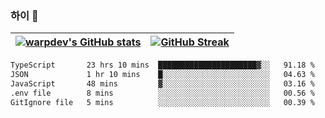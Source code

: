 
### 하이 👋
[![warpdev's GitHub stats](https://github-readme-stats.vercel.app/api?username=warpdev&show_icons=true&theme=vue-dark)](#) |[![GitHub Streak](https://github-readme-streak-stats.herokuapp.com/?user=warpdev&theme=dark)](#)
--- | --- |
<!--START_SECTION:waka-->

```txt
TypeScript       23 hrs 10 mins  ██████████████████████▓░░   91.18 %
JSON             1 hr 10 mins    █░░░░░░░░░░░░░░░░░░░░░░░░   04.63 %
JavaScript       48 mins         ▓░░░░░░░░░░░░░░░░░░░░░░░░   03.16 %
.env file        8 mins          ░░░░░░░░░░░░░░░░░░░░░░░░░   00.56 %
GitIgnore file   5 mins          ░░░░░░░░░░░░░░░░░░░░░░░░░   00.39 %
```

<!--END_SECTION:waka-->

<!--
**warpdev/warpdev** is a ✨ _special_ ✨ repository because its `README.md` (this file) appears on your GitHub profile.

Here are some ideas to get you started:

- 🔭 I’m currently working on ...
- 🌱 I’m currently learning ...
- 👯 I’m looking to collaborate on ...
- 🤔 I’m looking for help with ...
- 💬 Ask me about ...
- 📫 How to reach me: ...
- 😄 Pronouns: ...
- ⚡ Fun fact: ...
-->
